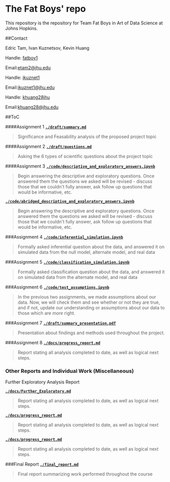 # The Fat Boys' repo
This repository is the repository for Team Fat Boys in Art of Data Science at Johns Hopkins. 

##Contact

Edric Tam,  Ivan Kuznetsov,  Kevin Huang

Handle: [fatboy1](http://github.com/fatboy1)

Email:[etam2@jhu.edu](mailto:etam2@jhu.edu)


Handle: [ikuznet1](http://github.com/ikuznet1)

Email:[ikuznet1@jhu.edu](mailto:ikuznet1@jhu.edu)


Handle: [khuang28jhu](http://github.com/khuang28jhu)

Email:[khuang28@jhu.edu](mailto:khuang28@jhu.edu)


##ToC

####Assignment 1
[**``./draft/summary.md``**](./draft/summary.md)
  > Significance and Feasability analysis of the proposed project topic

####Assignment 2
[**``./draft/questions.md``**](./draft/questions.md)
  > Asking the 6 types of scientific questions about the project topic

####Assignment 3
[**``./code/descriptive_and_exploratory_answers.ipynb``**](./code/Assignment3.ipynb)
  > Begin answering the descriptive and exploratory questions. Once answered them the questions we asked will be revised - discuss those that we couldn't fully answer, ask follow up questions that would be informative, etc.
  
[**``./code/abridged_descriptive_and_exploratory_answers.ipynb``**](./code/Assignment3_Abridged.ipynb)
  > Begin answering the descriptive and exploratory questions. Once answered them the questions we asked will be revised - discuss those that we couldn't fully answer, ask follow up questions that would be informative, etc.

###Assignment 4
[**``./code/inferential_simulation.ipynb``**](./code/Assignment4.ipynb)
  > Formally asked inferential question about the data, and answered it on simulated data from the null model, alternate model, and real data

###Assignment 5
[**``./code/classification_simulation.ipynb``**](./code/Assignment5_Classification_FatBoys.ipynb)
  > Formally asked classification question about the data, and answered it on simulated data from the alternate model, and real data

###Assignment 6
[**``./code/test_assumptions.ipynb``**](./code/Assignment6_Checking_Assumptions_Fatboys.ipynb)
  > In the previous two assignments, we made assumptions about our data. Now, we will check them and see whether or not they are true, and if not, update our understanding or assumptions about our data to those which are *more* right.

###Assignment 7
[**``./draft/summary_presentation.pdf``**](./draft/JovoPres.pptx)
  > Presentation about findings and methods used throughout the project.

###Assignment 8
[**``./docs/progress_report.md``**](./docs/Progress_Report.md)
  > Report stating all analysis completed to date, as well as logical next steps.

### Other Reports and Individual Work (Miscellaneous)

Further Exploratory Analysis Report

[**``./docs/Further_Exploratory.md``**](./docs/Team%20Fatboys%205%20Updates%20Report%20Part%201%20(Updates%201%2C2%2C3%2C4).ipynb)
  > Report stating all analysis completed to date, as well as logical next steps.
  
  [**``./docs/progress_report.md``**](./master/Progress_Report.md)
  > Report stating all analysis completed to date, as well as logical next steps.
  
  [**``./docs/progress_report.md``**](./master/Progress_Report.md)
  > Report stating all analysis completed to date, as well as logical next steps.

###Final Report
[**``./final_report.md``**](./final_report.md)
  > Final report summarizing work performed throughout the course
